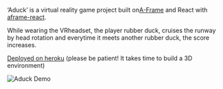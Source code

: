 ‘Aduck’ is a virtual reality game project built on[A-Frame](https://aframe.io) and React with [aframe-react](https://github.com/ngokevin/aframe-react).

While wearing the VRheadset, the player rubber duck, cruises the runway by head rotation and everytime it meets another rubber duck, the score increases.

[Deployed on heroku](http://aduck.herokuapp.com)
(please be patient! It takes time to build a 3D environment)

![Aduck Demo](https://media.giphy.com/media/Q8JJlbJ1F1vSchRKhn/giphy.gif)


